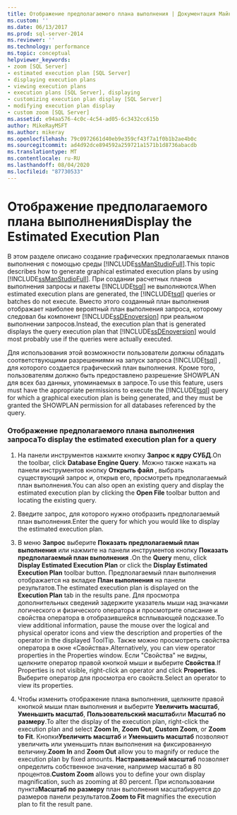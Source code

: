 ```yaml
---
title: Отображение предполагаемого плана выполнения | Документация Майкрософт
ms.custom: ''
ms.date: 06/13/2017
ms.prod: sql-server-2014
ms.reviewer: ''
ms.technology: performance
ms.topic: conceptual
helpviewer_keywords:
- zoom [SQL Server]
- estimated execution plan [SQL Server]
- displaying execution plans
- viewing execution plans
- execution plans [SQL Server], displaying
- customizing execution plan display [SQL Server]
- modifying execution plan display
- custom zoom [SQL Server]
ms.assetid: e94aa576-4c0c-4c54-ad05-6c3432cc615b
author: MikeRayMSFT
ms.author: mikeray
ms.openlocfilehash: 79c0972661d40eb9e359cf43f7a1f0b1b2ae4b0c
ms.sourcegitcommit: ad4d92dce894592a259721a1571b1d8736abacdb
ms.translationtype: MT
ms.contentlocale: ru-RU
ms.lasthandoff: 08/04/2020
ms.locfileid: "87730533"
---
```

# <a name="display-the-estimated-execution-plan"></a><span data-ttu-id="096c1-102">Отображение предполагаемого плана выполнения</span><span class="sxs-lookup"><span data-stu-id="096c1-102">Display the Estimated Execution Plan</span></span>
  <span data-ttu-id="096c1-103">В этом разделе описано создание графических предполагаемых планов выполнения с помощью среды [!INCLUDE[ssManStudioFull](../../includes/ssmanstudiofull-md.md)].</span><span class="sxs-lookup"><span data-stu-id="096c1-103">This topic describes how to generate graphical estimated execution plans by using [!INCLUDE[ssManStudioFull](../../includes/ssmanstudiofull-md.md)].</span></span> <span data-ttu-id="096c1-104">При создании расчетных планов выполнения запросы и пакеты [!INCLUDE[tsql](../../includes/tsql-md.md)] не выполняются.</span><span class="sxs-lookup"><span data-stu-id="096c1-104">When estimated execution plans are generated, the [!INCLUDE[tsql](../../includes/tsql-md.md)] queries or batches do not execute.</span></span> <span data-ttu-id="096c1-105">Вместо этого созданный план выполнения отображает наиболее вероятный план выполнения запроса, которому следовал бы компонент [!INCLUDE[ssDEnoversion](../../includes/ssdenoversion-md.md)] при реальном выполнении запросов.</span><span class="sxs-lookup"><span data-stu-id="096c1-105">Instead, the execution plan that is generated displays the query execution plan that [!INCLUDE[ssDEnoversion](../../includes/ssdenoversion-md.md)] would most probably use if the queries were actually executed.</span></span>  
  
 <span data-ttu-id="096c1-106">Для использования этой возможности пользователи должны обладать соответствующими разрешениями на запуск запроса [!INCLUDE[tsql](../../includes/tsql-md.md)] , для которого создается графический план выполнения. Кроме того, пользователям должно быть предоставлено разрешение SHOWPLAN для всех баз данных, упоминаемых в запросе.</span><span class="sxs-lookup"><span data-stu-id="096c1-106">To use this feature, users must have the appropriate permissions to execute the [!INCLUDE[tsql](../../includes/tsql-md.md)] query for which a graphical execution plan is being generated, and they must be granted the SHOWPLAN permission for all databases referenced by the query.</span></span>  
  
### <a name="to-display-the-estimated-execution-plan-for-a-query"></a><span data-ttu-id="096c1-107">Отображение предполагаемого плана выполнения запроса</span><span class="sxs-lookup"><span data-stu-id="096c1-107">To display the estimated execution plan for a query</span></span>  
  
1.  <span data-ttu-id="096c1-108">На панели инструментов нажмите кнопку **Запрос к ядру СУБД**.</span><span class="sxs-lookup"><span data-stu-id="096c1-108">On the toolbar, click **Database Engine Query**.</span></span> <span data-ttu-id="096c1-109">Можно также нажать на панели инструментов кнопку **Открыть файл** , выбрать существующий запрос и, открыв его, просмотреть предполагаемый план выполнения.</span><span class="sxs-lookup"><span data-stu-id="096c1-109">You can also open an existing query and display the estimated execution plan by clicking the **Open File** toolbar button and locating the existing query.</span></span>  
  
2.  <span data-ttu-id="096c1-110">Введите запрос, для которого нужно отобразить предполагаемый план выполнения.</span><span class="sxs-lookup"><span data-stu-id="096c1-110">Enter the query for which you would like to display the estimated execution plan.</span></span>  
  
3.  <span data-ttu-id="096c1-111">В меню **Запрос** выберите **Показать предполагаемый план выполнения** или нажмите на панели инструментов кнопку **Показать предполагаемый план выполнения** .</span><span class="sxs-lookup"><span data-stu-id="096c1-111">On the **Query** menu, click **Display Estimated Execution Plan** or click the **Display Estimated Execution Plan** toolbar button.</span></span> <span data-ttu-id="096c1-112">Предполагаемый план выполнения отображается на вкладке **План выполнения** на панели результатов.</span><span class="sxs-lookup"><span data-stu-id="096c1-112">The estimated execution plan is displayed on the **Execution Plan** tab in the results pane.</span></span> <span data-ttu-id="096c1-113">Для просмотра дополнительных сведений задержите указатель мыши над значками логического и физического оператора и просмотрите описание и свойства оператора в отобразившейся всплывающей подсказке.</span><span class="sxs-lookup"><span data-stu-id="096c1-113">To view additional information, pause the mouse over the logical and physical operator icons and view the description and properties of the operator in the displayed ToolTip.</span></span> <span data-ttu-id="096c1-114">Также можно просмотреть свойства оператора в окне «Свойства».</span><span class="sxs-lookup"><span data-stu-id="096c1-114">Alternatively, you can view operator properties in the Properties window.</span></span> <span data-ttu-id="096c1-115">Если "Свойства" не видны, щелкните оператор правой кнопкой мыши и выберите **Свойства**.</span><span class="sxs-lookup"><span data-stu-id="096c1-115">If Properties is not visible, right-click an operator and click **Properties**.</span></span> <span data-ttu-id="096c1-116">Выберите оператор для просмотра его свойств.</span><span class="sxs-lookup"><span data-stu-id="096c1-116">Select an operator to view its properties.</span></span>  
  
4.  <span data-ttu-id="096c1-117">Чтобы изменить отображение плана выполнения, щелкните правой кнопкой мыши план выполнения и выберите **Увеличить масштаб**, **Уменьшить масштаб**, **Пользовательский масштаб**или **Масштаб по размеру**.</span><span class="sxs-lookup"><span data-stu-id="096c1-117">To alter the display of the execution plan, right-click the execution plan and select **Zoom In**, **Zoom Out**, **Custom Zoom**, or **Zoom to Fit**.</span></span> <span data-ttu-id="096c1-118">Кнопки**Увеличить масштаб** и **Уменьшить масштаб** позволяют увеличить или уменьшить план выполнения на фиксированную величину.</span><span class="sxs-lookup"><span data-stu-id="096c1-118">**Zoom In** and **Zoom Out** allow you to magnify or reduce the execution plan by fixed amounts.</span></span> <span data-ttu-id="096c1-119">**Настраиваемый масштаб** позволяет определить собственное значение, например масштаб в 80 процентов.</span><span class="sxs-lookup"><span data-stu-id="096c1-119">**Custom Zoom** allows you to define your own display magnification, such as zooming at 80 percent.</span></span> <span data-ttu-id="096c1-120">При использовании пункта**Масштаб по размеру** план выполнения масштабируется до размеров панели результатов.</span><span class="sxs-lookup"><span data-stu-id="096c1-120">**Zoom to Fit** magnifies the execution plan to fit the result pane.</span></span>  
  
  
